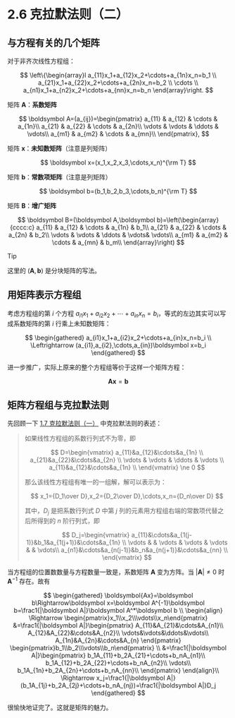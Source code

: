 # 2.6 克拉默法则（二）

## 与方程有关的几个矩阵

对于非齐次线性方程组：

$$
\left\{\begin{array}l
  a_{11}x_1+a_{12}x_2+\cdots+a_{1n}x_n=b_1 \\
  a_{21}x_1+a_{22}x_2+\cdots+a_{2n}x_n=b_2 \\
  \cdots \\
  a_{n1}x_1+a_{n2}x_2+\cdots+a_{nn}x_n=b_n
\end{array}\right.
$$

矩阵 $\boldsymbol A$：**系数矩阵**

$$
\boldsymbol A=(a_{ij})=\begin{pmatrix}
  a_{11} & a_{12} & \cdots & a_{1n}\\
  a_{21} & a_{22} & \cdots & a_{2n}\\
  \vdots & \vdots & \ddots & \vdots\\
  a_{m1} & a_{m2} & \cdots & a_{mn}\\
\end{pmatrix},
$$

矩阵 $\boldsymbol x$：**未知数矩阵**（注意是列矩阵）

$$
\boldsymbol x=(x_1,x_2,x_3,\cdots,x_n)^{\rm T}
$$

矩阵 $\boldsymbol b$：**常数项矩阵**（注意是列矩阵）

$$
\boldsymbol b=(b_1,b_2,b_3,\cdots,b_n)^{\rm T}
$$

矩阵 $\boldsymbol B$：**增广矩阵**

$$
\boldsymbol B=(\boldsymbol A,\boldsymbol b)=\left(\begin{array}{cccc:c}
  a_{11} & a_{12} & \cdots & a_{1n} & b_1\\
  a_{21} & a_{22} & \cdots & a_{2n} & b_2\\
  \vdots & \vdots & \ddots & \vdots& \vdots\\
  a_{m1} & a_{m2} & \cdots & a_{mn} & b_m\\
\end{array}\right)
$$

> [!tip]
>
> 这里的 $(\boldsymbol A,\boldsymbol b)$ 是分块矩阵的写法。

## 用矩阵表示方程组

考虑方程组的第 $i$ 个方程 $a_{i1}x_1+a_{i2}x_2+\cdots+a_{in}x_n=b_i$，等式的左边其实可以写成系数矩阵的第 $i$ 行乘上未知数矩阵：

$$
\begin{gathered}
a_{i1}x_1+a_{i2}x_2+\cdots+a_{in}x_n=b_i \\
\Leftrightarrow (a_{i1},a_{i2},\cdots,a_{in})\boldsymbol x=b_i
\end{gathered}
$$

进一步推广，实际上原来的整个方程组等价于这样一个矩阵方程：

$$
\boldsymbol{Ax}=\boldsymbol b
$$

## 矩阵方程组与克拉默法则

先回顾一下 [1.7 克拉默法则（一）](../1%20行列式/1.7%20克拉默法则（一）#克拉默法则) 中克拉默法则的表述：

> 如果线性方程组的系数行列式不为零，即
>
> $$
> D=\begin{vmatrix}
>  a_{11}&a_{12}&\cdots&a_{1n} \\
>  a_{21}&a_{22}&\cdots&a_{2n} \\
>  \vdots & \vdots & \ddots & \vdots \\
>  a_{11}&a_{12}&\cdots&a_{1n} \\
> \end{vmatrix}
> \ne 0
> $$
>
> 那么该线性方程组有唯一的一组解，解可以表示为：
>
> $$
> x_1={D_1\over D},x_2={D_2\over D},\cdots,x_n={D_n\over D}
> $$
>
> 其中，$D_j$ 是把系数行列式 $D$ 中第 $j$ 列的元素用方程组右端的常数项代替之后所得到的 $n$ 阶行列式，即
>
> $$
> D_j=\begin{vmatrix}
>  a_{11}&\cdots&a_{1(j-1)}&b_1&a_{1(j+1)}&\cdots&a_{1n} \\
>  \vdots &  & \vdots & \vdots & \vdots &  & \vdots\\
>  a_{n1}&\cdots&a_{n(j-1)}&b_n&a_{n(j+1)}&\cdots&a_{nn} \\
> \end{vmatrix}
> $$

当方程组的位置数数量与方程数量一致是，系数矩阵 $\boldsymbol A$ 变为方阵。当 $|\boldsymbol A|\ne0$ 时 $\boldsymbol A^{-1}$ 存在。故有

$$
\begin{gathered}
\boldsymbol{Ax}=\boldsymbol b\Rightarrow\boldsymbol x=\boldsymbol A^{-1}\boldsymbol b=\frac1{|\boldsymbol A|}\boldsymbol A^*\boldsymbol b \\
\begin{align}
\Rightarrow
\begin{pmatrix}x_1\\x_2\\\vdots\\x_n\end{pmatrix}
&=\frac1{|\boldsymbol A|}\begin{pmatrix}
A_{11}&A_{21}&\cdots&A_{n1}\\
A_{12}&A_{22}&\cdots&A_{n2}\\
\vdots&\vdots&\ddots&\vdots\\
A_{1n}&A_{2n}&\cdots&A_{n}
\end{pmatrix}
\begin{pmatrix}b_1\\b_2\\\vdots\\b_n\end{pmatrix} \\
&=\frac1{|\boldsymbol A|}\begin{pmatrix}
b_1A_{11}+b_2A_{21}+\cdots+b_nA_{n1}\\
b_1A_{12}+b_2A_{22}+\cdots+b_nA_{n2}\\
\vdots\\
b_1A_{1n}+b_2A_{2n}+\cdots+b_nA_{nn}\\
\end{pmatrix}
\end{align}\\
\Rightarrow x_j=\frac1{|\boldsymbol A|}(b_1A_{1j}+b_2A_{2j}+\cdots+b_nA_{nj})=\frac1{|\boldsymbol A|}D_j
\end{gathered}
$$

很愉快地证完了。这就是矩阵的魅力。
